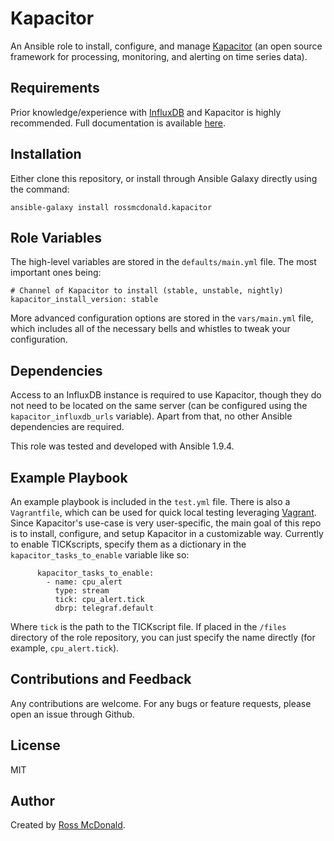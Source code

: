 Kapacitor
=========

An Ansible role to install, configure, and manage [Kapacitor](https://github.com/influxdb/kapacitor) (an open source framework for processing, monitoring, and alerting on time series data).

Requirements
------------

Prior knowledge/experience with [InfluxDB](https://github.com/influxdb/influxdb) and Kapacitor is highly recommended. Full documentation is available [here](https://docs.influxdata.com/kapacitor/v0.2/introduction/getting_started/).

Installation
------------

Either clone this repository, or install through Ansible Galaxy directly using the command:

```
ansible-galaxy install rossmcdonald.kapacitor
```

Role Variables
--------------

The high-level variables are stored in the `defaults/main.yml` file. The most important ones being:

```
# Channel of Kapacitor to install (stable, unstable, nightly)
kapacitor_install_version: stable
```

More advanced configuration options are stored in the `vars/main.yml` file, which includes all of the necessary bells and whistles to tweak your configuration.

Dependencies
------------

Access to an InfluxDB instance is required to use Kapacitor, though they do not need to be located on the same server (can be configured using the `kapacitor_influxdb_urls` variable). Apart from that, no other Ansible dependencies are required.

This role was tested and developed with Ansible 1.9.4.

Example Playbook
----------------

An example playbook is included in the `test.yml` file. There is also a `Vagrantfile`, which can be used for quick local testing leveraging [Vagrant](https://www.vagrantup.com/). Since Kapacitor's use-case is very user-specific, the main goal of this repo is to install, configure, and setup Kapacitor in a customizable way. Currently to enable TICKscripts, specify them as a dictionary in the `kapacitor_tasks_to_enable` variable like so:

```
      kapacitor_tasks_to_enable:
        - name: cpu_alert
          type: stream
          tick: cpu_alert.tick
          dbrp: telegraf.default
```

Where `tick` is the path to the TICKscript file. If placed in the `/files` directory of the role repository, you can just specify the name directly (for example, `cpu_alert.tick`).

Contributions and Feedback
--------------------------

Any contributions are welcome. For any bugs or feature requests, please open an issue through Github.

License
-------

MIT

Author
------

Created by [Ross McDonald](https://github.com/rossmcdonald).

